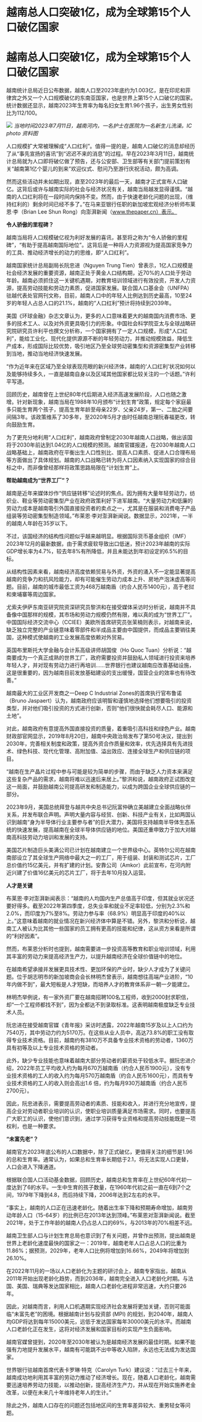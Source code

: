 # 越南总人口突破1亿，成为全球第15个人口破亿国家

# 越南总人口突破1亿，成为全球第15个人口破亿国家

越南统计总局近日公布数据，越南人口至2023年底约为1.003亿，是在印尼和菲律宾之外又一个人口规模破亿的东南亚国家，也是世界上第15个人口破亿的国家。统计数据还显示，越南2023年生育率为每名妇女生育1.96个孩子，出生男女性别比为112/100。

![](https://inews.gtimg.com/om_bt/OR_0MRe1jTtGON1IhfAt0ZNb3dsvamiu2pBq5-WrGWvFgAA/1000)
_当地时间2023年7月11日，越南河内，一名护士在医院为一名新生儿洗澡。IC photo 资料图_

人口规模扩大常被理解成“人口红利”。值得一提的是，越南人口破亿的消息却经历了从“事先宣扬的喜讯”到“迟迟不来的消息”的过程。早在2023年3月11日，越南统计总局就为人口即将破亿做了预告，还与公安部、卫生部等有关部门提前策划有关“越南第1亿个婴儿的到来”欢迎仪式、慰问乃至游行庆祝活动，颇为高调。

然而这些活动并未如期出现，直至2023年的最后一天，越南才正式宣布人口破亿。这背后或许与越南实际的社会与经济状况有关，越南当局越发显得谨慎。“越南的人口红利将在一段时间内保持不变。然而，由于快速老龄化问题的出现，（维持红利的）剩余时间已经不多了。”在马来亚银行任职的新加坡宏观经济分析师布莱恩·李（Brian
Lee Shun Rong）向澎湃新闻（www.thepaper.cn）表示。

**令人骄傲的里程碑？**

越南当局将人口规模破亿视为利好发展的喜讯，甚至将之称为“令人骄傲的里程碑”，“有助于提高越南国际地位”。这背后是一种将人力资源视为提高国家竞争力的工具、推动经济增长的动力的思维，即“人口红利”。

越南国家统计总局副局长阮忠进（Nguyen Trung
Tien）曾表示，1亿人口规模是社会经济发展的重要资源，越南正处于黄金人口结构期，近70%的人口处于劳动年龄。越南必须抓住这一关键机遇期，对教育培训领域进行有效投资，开发人力资源，提高劳动技能和劳动力素质，促进国家发展。联合国人口基金会（UNFPA）驻越代表处官网刊文称，目前，越南人口中的年轻人比例达到历史最高，10至24岁的年轻人占总人口的21.1%，越南的“人口红利”预计将持续到2039年。

美国《环球金融》杂志文章认为，更多的人口意味着更大的越南国内消费市场、更多的技术工人、以及对外资更具吸引力的形象。中国社会科学院亚太与全球战略研究院研究员许利平也撰文分析称，一个国家拥有了一定人口规模，形成“人口红利”，能给工业化、现代化提供源源不断的年轻劳动力，并推动规模效益，降低生产成本，形成国际比较优势，吸引地区乃至全球劳动密集型和资源密集型产业转移到当地，推动当地经济快速发展。

“作为近年来在区域乃至全球表现亮眼的新兴经济体，越南的‘人口红利’状况如何以及能够持续多久，一直是越南自身以及区域其他国家都比较关注的一个话题。”许利平写道。

回顾历史，越南曾在上世纪80年代后期进入经济高速发展阶段，人口也随之激增。针对新现象，越南当局在1988年10月颁布“计划生育”政策，规定每个家庭最多只能生育两个孩子，提高生育年龄至母亲22岁、父亲24岁，第一、二胎之间要间隔3年。该政策维系了30多年，至2020年5月才由时任越南总理阮春福更改，转向鼓励生育。

为了更充分地利用“人口红利”，越南政府曾制定2030年越南人口战略，做出该国将于2030年前达到1.04亿的人口规模的预测。越南官媒报道，在2030年越南人口战略基础上，越南政府在平衡出生人口性别比、提高人口素质、促进人口合理布局等方面做出了具体规划。越南的人口战略已转为将人口因素纳入实现国家的综合目标之中，而非像曾经那样将政策思路局限在“计划生育”上。

**帮助越南成为“世界工厂”？**

越南是近年来媒体炒作“供应链转移”论述时的焦点。因为拥有大量年轻劳动力，纺织业、鞋业等劳动密集型产业在政府政策利好下进军越南。“大量劳动力和低廉的劳动力成本是越南吸引外国直接投资者的卖点之一，尤其是在服装和消费电子产品组装等劳动密集型制造领域。”布莱恩·李对澎湃新闻说。数据显示，2021年，一半的越南人年龄在35岁以下。

不过，该国经济的结构性问题似乎越来越明显。根据国际货币基金组织（IMF）2023年12月的最新数据，由于需求疲软导致出口低迷，预计2023年越南的实际GDP增长率为4.7%，较去年8%有所降低，并且未能达到年初设定的6.5%的目标。

从结构性因素来看，越南经济高度依赖贸易与外资，外资的涌入不一定能显著提高越南的竞争力和抗风险能力，却有可能催生劳动力成本上升、房地产泡沫虚高等问题。目前，越南的城市最低工资为468万越南盾（约合人民币1400元），高于老挝和柬埔寨等周边国家。

尤索夫伊萨东南亚研究院资深研究员黎洪和在接受媒体采访时分析说，越南并不具备像中国那样的规模，其市场和劳动力规模仍然有限，难以真的成为“世界工厂”。中国国际经济交流中心（CCIEE）美欧所首席研究员张茉楠则表示，对越南来说，缺乏独立完整的产业链意味着零部件和半成品主要由中国提供，而成品主要销往美国，这种模式使越南的工业发展高度依赖对外贸易。

英国布里斯托大学金融与会计系高级讲师胡国俊（Ho Quoc
Tuan）分析说：“越南要成为一个真正成熟的世界工厂，政府需要投资并鼓励私人领域进行投资来培养年轻人才，并对现有劳动力进行再培训……世界银行也建议越南应改善基础设施，这是很重要的，因为越南目前发放基础建设的支出缓慢，国营企业的效率也有待改善。”

越南最大的工业区开发商之一Deep C Industrial Zones的首席执行官布鲁诺（Bruno
Jaspaert）认为，越南政府应该明智和谨慎地选择他们想要吸引的投资类型，并对他们吸引投资的方式进行创新，否则“他们很快就会耗尽人口、能源和土地”。

对此，越南政府有意提高外国直接投资的质量，着重吸引高科技和绿色产业。越南财政部官网显示，2019年8月20日，越南中央政治局发布了第50号决议，提出到2030年，完善相关制度和政策，提高外资合作质量和效率，优先选择具有先进技术、绿色科技、现代化管理、高附加值、溢出效应、连接全球生产和供应链的项目。

“越南在生产晶片过程中参与可能是较为简单的步骤，而由于缺乏人力资本来满足这些复杂产品的需求，越南将难以迅速后来居上。”黎洪和说，越南政府正试图改变这一局面，并鼓励越南公司提高研发和制造能力，以成为跨国企业全球供应链的一部分。

2023年9月，美国总统拜登与越共中央总书记阮富仲确立美越建立全面战略伙伴关系，并发布联合声明。声明大量内容与经贸、创新、科技产业有关，比如两国认识到越南“身为半导体行业主要参与者”的巨大潜力，美国将支持越南半导体生态系统的快速发展，提高越南在全球半导体供应链的地位。美国还重申致力于加大对越南高科技劳动力培训和发展的支持。

美国芯片制造巨头美满公司已计划在越南建立一个世界级中心。英特尔公司在越南南部设立了其全球生产网络中最大之一的工厂，用于组装、封装和测试芯片，工厂总价值约15亿美元，并有扩建的计划。安靠公司（Amkor）此前宣布，在河内附近兴建了价值16亿美元的芯片工厂，将于去年10月投入运营。

**人才是关键**

布莱恩·李对澎湃新闻表示：“越南的人均国内生产总值高于印度，但其就业状况还要好得多。截至2022年第四季度，总失业率和就业不足率较低，分别为2.3%和2.0%，而印度为7%至8%。劳动力参与率（68.9%）明显高于印度的40%以上。”这意味着越南的就业情况在新兴经济体中算是不错。另外，黎洪和分析说，越南工人被认为比其他一些国家的员工拥有更高的技能和纪律，这从资方来看是所谓的“利好因素”。

然而，布莱恩分析时也提到，越南需要进一步投资高等教育和职业培训领域，利用其丰富的劳动力来提高经济生产力，以提升越南经济在全球价值链中的地位。

在越南希望承接并发展更具技术性、更加环保的产业时，缺少人才成为了关键问题。位于胡志明市的新加坡商会会长林明杰曾表示，越南想往高端产业进阶，“10年内做不到”，最大短板是人才短缺，而培养人才的教育体系非一朝一夕能建立。

林明杰举例说，有一家外资厂要在越南招聘100名工程师，收到2000封求职信，却“一个工程师都找不到”，因为全都达不到录取标准。这表明越南极度缺乏专业技术人员。

阮忠进在接受越南官媒《青年报》采访时透露，2022年越南15岁及以上人口约为7540万，其中劳动力约为5170万。在这些从业人员中，高达73.8%的职工没有取得专业技术资格。目前，越南约有3810万不具备专业技术资格的劳动者，1360万具有初等及以上专业技术资格的劳动者。

此外，缺少专业技能也意味着越南大部分劳动者的薪资处于较低水平。据阮忠进介绍，2022年员工平均收入约为每月670万越南盾（约合人民币1900元），没有专业技术资格的工人的收入约为每月570万越南盾（约合人民币1600元），而具有专业技术资格的工人的收入则会高出1.6
倍，约为每月930万越南盾（约合人民币2700元）。

因此，阮忠进表示，需要提高劳动者的素质、技能和收入，并进行充分地宣传，提高企业对劳动者职业培训的认识，使职业培训质量满足市场需求。同时，也要提高广大职工的认识，使他们意识到，通过学习获得专业资格和提高劳动技能既是一项权利，也是一种要求。

**“未富先老”？**

越南官方2023年底公布的人口数据中，除了正式破亿，更值得关注的细节是1.96的总和生育率。通常认为，如果总和生育率长期低于2.1，将无法实现人口更替，人口会进入下降通道。

根据联合国人口活动基金数据，回顾历史，越南总和生育率在上世纪60年代初一度达到了6的水平。一生中生育的孩子数量，在1960年代初之前一直在6到7个之间，1979年下降到4.8，而后持续下降，2006年达到2左右的水平。

“事实上，越南的人口正在迅速老龄化。随着出生率下降和预期寿命增加，越南劳动年龄人口（15-64岁）的比例已在2013年达到顶峰。”布莱恩对澎湃新闻说。截至2021年，处于工作年龄的越南人仍占总人口的69%，与2013年的70%相差不远。

越南卫生部人口与计划生育总局也意识到了有关问题，并曾作出预测，提出越南是世界上老龄化速度最快的国家之一：2019年，越南老年人口占总人口的比重为11.86%；据预测，2029年，老年人口比例将增加到16.66%，2049年将增加到26.10%。

在2022年11月的一场以人口老龄化为主题的研讨会上，越南专家指出，越南从2011年开始出现老龄化趋势，而到2036年，越南完全进入人口老龄化时期。与法国、美国、瑞典等发达国家相比，越南人口老龄化进程非常迅速，大约只要26年。

因此，对越南而言，利用人口机遇期实现经济社会发展将更加关键，否则可能面临“未富先老”的困境。根据越南计划与投资部 (MPI)
的规划，到2040年，越南人均GDP将达到每年15000美元，远低于发达国家每年30000美元的水平。而越南人口老龄化正在发生，这将对经济发展和国家目标的实现产生负面影响。

越南官媒曾提到，2020年至2030年被认为是越南经济发展的最佳时期。如果不能强有力地提升发展水平，越南有可能跳不出中等收入陷阱，永远也无法成为发达国家。

世界银行驻越南首席代表卡罗琳·特克（Carolyn
Turk）建议说：“过去三十年来，越南成功地利用其丰富的劳动力推动了经济增长。现在，随着人口老龄化，越南需要迅速培养劳动力技能，以推动创新，提高经济生产力，并从现在开始实施养老金改革，以便在未来几十年维持老年人的生计。”

除此之外，越南人口存在的问题还包括地区间的生育率差异较大、重男轻女等问题。

